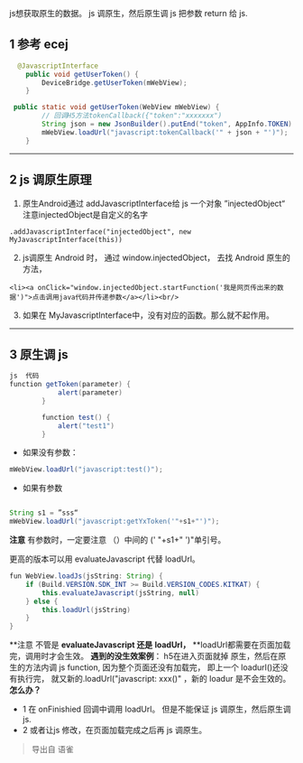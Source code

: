 js想获取原生的数据。 
js  调原生，然后原生调 js 把参数 return 给 js.

## 1 参考 ecej


```java
  @JavascriptInterface
    public void getUserToken() {
        DeviceBridge.getUserToken(mWebView);
    }
```

```java
 public static void getUserToken(WebView mWebView) {
        // 回调H5方法tokenCallback({"token":"xxxxxxx")
        String json = new JsonBuilder().putEnd("token", AppInfo.TOKEN).toString();
        mWebView.loadUrl("javascript:tokenCallback('" + json + "')");
    }
```


---


## 2   js  调原生原理

1. 原生Android通过 addJavascriptInterface给 js  一个对象 ”injectedObject“  注意injectedObject是自定义的名字
```
.addJavascriptInterface("injectedObject", new MyJavascriptInterface(this))
```


 2. js调原生 Android  时， 通过 window.injectedObject， 去找 Android 原生的方法，
```
<li><a onClick="window.injectedObject.startFunction('我是网页传出来的数据')">点击调用java代码并传递参数</a></li><br/>
```


3. 如果在 MyJavascriptInterface中，没有对应的函数。那么就不起作用。 

---


## 3  原生调 js

```java
js  代码
function getToken(parameter) {
            alert(parameter)
        }

        function test() {
            alert("test1")
        }
```

- 如果没有参数：
```java
mWebView.loadUrl("javascript:test()");
```

- 如果有参数
```java

String s1 = ”sss“
mWebView.loadUrl("javascript:getYxToken('"+s1+"')");
```
**注意** 有参数时，一定要注意 （）中间的 (' "+s1+" ')"单引号。

更高的版本可以用 evaluateJavascript 代替 loadUrl。
```java
fun WebView.loadJs(jsString: String) {
    if (Build.VERSION.SDK_INT >= Build.VERSION_CODES.KITKAT) {
        this.evaluateJavascript(jsString, null)
    } else {
        this.loadUrl(jsString)
    }
}
```

**注意    不管是 **evaluateJavascript 还是** **loadUrl，** **loadUrl都需要在页面加载完，调用时才会生效。 
**遇到的没生效案例**：   h5在进入页面就掉 原生，然后在原生的方法内调 js  function, 因为整个页面还没有加载完，
即上一个 loadurl()还没有执行完，     就又新的.loadUrl("javascript: xxx()" ，新的 loadur 是不会生效的。 
**怎么办？**

-  1 在 onFinishied 回调中调用 loadUrl。   但是不能保证 js  调原生，然后原生调 js. 
-  2 或者让js 修改，在页面加载完成之后再  js 调原生。 


> 导出自 语雀
